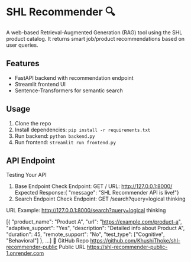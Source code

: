 # SHL Recommender 🔍

A web-based Retrieval-Augmented Generation (RAG) tool using the SHL product catalog. It returns smart job/product recommendations based on user queries.

## Features
- FastAPI backend with recommendation endpoint
- Streamlit frontend UI
- Sentence-Transformers for semantic search

## Usage

1. Clone the repo  
2. Install dependencies: `pip install -r requirements.txt`  
3. Run backend: `python backend.py`  
4. Run frontend: `streamlit run frontend.py`

## API Endpoint


Testing Your API 
1. Base Endpoint Check
 Endpoint: GET /
 URL: http://127.0.0.1:8000/
 Expected Response:{ "message": "SHL Recommender API is live!"}
2. Search Endpoint Check
Endpoint: GET /search?query=logical thinking

URL Example: http://127.0.0.1:8000/search?query=logical thinking

[{ "product_name": "Product A",
    "url": "https://example.com/product-a",
    "adaptive_support": "Yes",
    "description": "Detailed info about Product A",
    "duration": 45,
    "remote_support": "No",
    "test_type": ["Cognitive", "Behavioral"]
  },
  ...]
📁 GitHub Repo
https://github.com/KhushiThoke/shl-recommender-public
Public URL
https://shl-recommender-public-1.onrender.com

